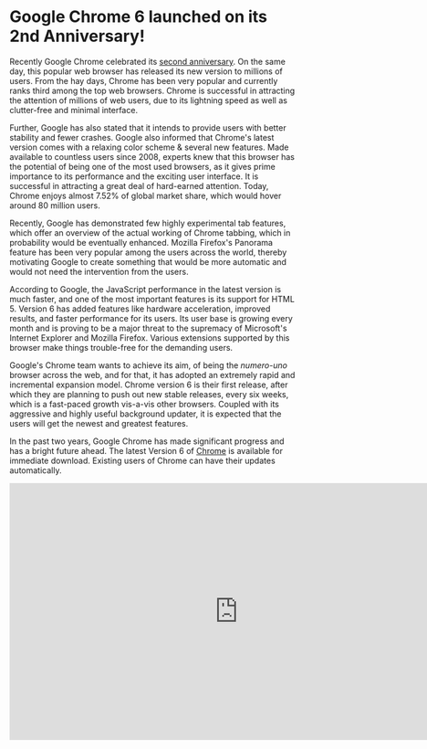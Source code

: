 # Google Chrome 6 launched on its 2nd Anniversary!

Recently Google Chrome celebrated its <a href="http://googleblog.blogspot.com/2010/09/back-to-future-two-years-of-google.html">second anniversary</a>. On the same day, this popular web browser has released its new version to millions of users. From the hay days, Chrome has been very popular and currently ranks third among the top web browsers. Chrome is successful in attracting the attention of millions of web users, due to its lightning speed as well as clutter-free and minimal interface. 

Further, Google has also stated that it intends to provide users with better stability and fewer crashes. Google also informed that Chrome's latest version comes with a relaxing color scheme & several new features. Made available to countless users since 2008, experts knew that this browser has the potential of being one of the most used browsers, as it gives prime importance to its performance and the exciting user interface. It is successful in attracting a great deal of hard-earned attention. Today, Chrome enjoys almost 7.52% of global market share, which would hover around 80 million users.

Recently, Google has demonstrated few highly experimental tab features, which offer an overview of the actual working of Chrome tabbing, which in probability would be eventually enhanced. Mozilla Firefox's Panorama feature has been very popular among the users across the world, thereby motivating Google to create something that would be more automatic and would not need the intervention from the users.

According to Google, the JavaScript performance in the latest version is much faster, and one of the most important features is its support for HTML 5. Version 6 has added features like hardware acceleration, improved results, and faster performance for its users. Its user base is growing every month and is proving to be a major threat to the supremacy of Microsoft's Internet Explorer and Mozilla Firefox.  Various extensions supported by this browser make things trouble-free for the demanding users.

Google's Chrome team wants to achieve its aim, of being the <em>numero-uno</em> browser across the web, and for that, it has adopted an extremely rapid and incremental expansion model. Chrome version 6 is their first release, after which they are planning to push out new stable releases, every six weeks, which is a fast-paced growth vis-a-vis other browsers. Coupled with its aggressive and highly useful background updater, it is expected that the users will get the newest and greatest features.

In the past two years, Google Chrome has made significant progress and has a bright future ahead. The latest Version 6 of <a href="http://www.google.com/chrome/">Chrome</a> is available for immediate download. Existing users of Chrome can have their updates automatically.

<iframe width="800" height="450" src="https://www.youtube.com/embed/0QRO3gKj3qw" frameborder="0" allow="accelerometer; autoplay; encrypted-media; gyroscope; picture-in-picture" allowfullscreen></iframe>
